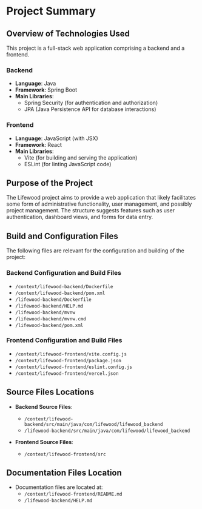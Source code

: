 # Project Summary

## Overview of Technologies Used
This project is a full-stack web application comprising a backend and a frontend. 

### Backend
- **Language**: Java
- **Framework**: Spring Boot
- **Main Libraries**: 
  - Spring Security (for authentication and authorization)
  - JPA (Java Persistence API for database interactions)

### Frontend
- **Language**: JavaScript (with JSX)
- **Framework**: React
- **Main Libraries**: 
  - Vite (for building and serving the application)
  - ESLint (for linting JavaScript code)

## Purpose of the Project
The Lifewood project aims to provide a web application that likely facilitates some form of administrative functionality, user management, and possibly project management. The structure suggests features such as user authentication, dashboard views, and forms for data entry.

## Build and Configuration Files
The following files are relevant for the configuration and building of the project:

### Backend Configuration and Build Files
- `/context/lifewood-backend/Dockerfile`
- `/context/lifewood-backend/pom.xml`
- `/lifewood-backend/Dockerfile`
- `/lifewood-backend/HELP.md`
- `/lifewood-backend/mvnw`
- `/lifewood-backend/mvnw.cmd`
- `/lifewood-backend/pom.xml`

### Frontend Configuration and Build Files
- `/context/lifewood-frontend/vite.config.js`
- `/context/lifewood-frontend/package.json`
- `/context/lifewood-frontend/eslint.config.js`
- `/context/lifewood-frontend/vercel.json`

## Source Files Locations
- **Backend Source Files**: 
  - `/context/lifewood-backend/src/main/java/com/lifewood/lifewood_backend`
  - `/lifewood-backend/src/main/java/com/lifewood/lifewood_backend`
  
- **Frontend Source Files**: 
  - `/context/lifewood-frontend/src`

## Documentation Files Location
- Documentation files are located at:
  - `/context/lifewood-frontend/README.md`
  - `/lifewood-backend/HELP.md`